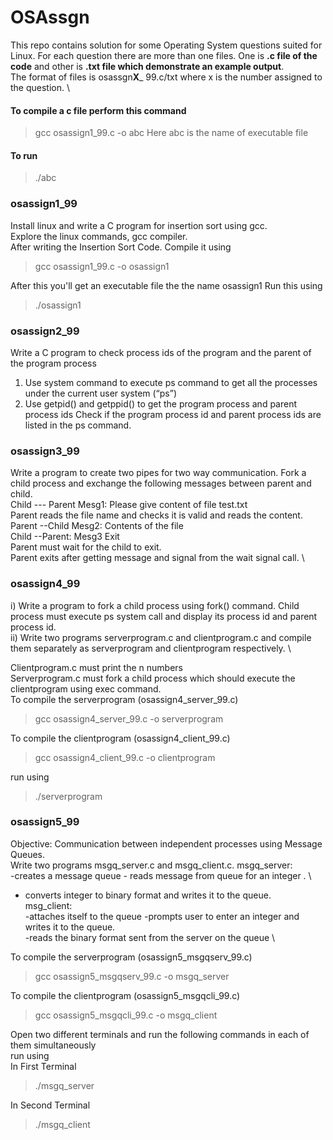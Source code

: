 # OSAssgn
This repo contains solution for some Operating System questions suited for Linux.
For each question there are more than one files. One is **.c file of the code** and other is **.txt file which demonstrate an example output**.\
The format of files is osassgn**X**_ 99.c/txt where x is the number assigned to the question. \

#### To compile a c file perform this command
> gcc osassign1_99.c -o abc
Here abc is the name of executable file
#### To run 
> ./abc

### osassign1_99
Install linux and write a C program for insertion sort using gcc.\
Explore the linux commands, gcc compiler.\
After writing the Insertion Sort Code. Compile it using 
> gcc osassign1_99.c -o osassign1

After this you'll get an executable file the the name osassign1
Run this using 
> ./osassign1 

### osassign2_99
Write a C program to check process ids of the program and the parent of  
the program process 
1. Use system command to execute ps command to get all the processes 
under the current user system (“ps”) 
2. Use getpid() and getppid() to get the program process and parent 
process ids 
Check if the program process id and parent process ids are listed in the 
ps command. 

### osassign3_99
Write a program to create two pipes for two way communication. Fork a child process and exchange the following messages between parent and child. \
Child --- Parent Mesg1: Please give content of file test.txt  \
Parent reads the file name and checks it is valid and reads the content. \
Parent --Child  Mesg2:  Contents of the file \
Child --Parent: Mesg3 Exit \
Parent must wait for the child to exit. \
Parent exits after getting message and signal from the wait signal call. \

### osassign4_99
i) Write a program to fork a child process using fork() command. Child process must execute ps system call and display its process id and parent process id. \
ii) Write two programs serverprogram.c and clientprogram.c and compile them separately as serverprogram and clientprogram respectively. \

Clientprogram.c must print the n numbers \
Serverprogram.c must fork a child process which should execute the clientprogram using exec command. \
To compile the serverprogram (osassign4_server_99.c)
> gcc osassign4_server_99.c -o serverprogram

To compile the clientprogram (osassign4_client_99.c)
> gcc osassign4_client_99.c -o clientprogram

run using
> ./serverprogram

### osassign5_99
Objective: Communication between independent processes using Message Queues. \
Write two programs msgq_server.c and msgq_client.c. msgq_server: \
-creates a message queue - reads message from queue for an integer . \ 
- converts integer to binary format and writes it to the queue. \
msg_client: \
-attaches itself to the queue -prompts user to enter an integer and writes it to the queue. \
-reads the binary format sent from the server on the queue \

To compile the serverprogram (osassign5_msgqserv_99.c)
> gcc osassign5_msgqserv_99.c -o msgq_server 

To compile the clientprogram (osassign5_msgqcli_99.c)
> gcc osassign5_msgqcli_99.c -o msgq_client 

Open two different terminals and run the following commands in each of them simultaneously\
run using \
In First Terminal
> ./msgq_server

In Second Terminal 
> ./msgq_client
